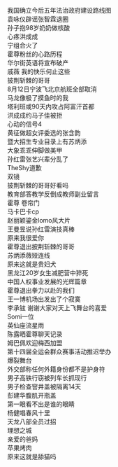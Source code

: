 我国确立今后五年法治政府建设路线图  
袁咏仪辟谣张智霖退圈  
孙子抱98岁奶奶做核酸  
心疼洪成成  
宁组合火了  
霍尊粉丝的心路历程  
华尔街英语将宣布破产  
戚薇 我的快乐何止这些  
披荆斩棘的哥哥  
8月12日宁波飞北京航班全部取消  
马龙像极了摸鱼时的我  
塔利班或90天内攻占阿富汗首都  
洪成成约马子佳被拒  
心动的信号4  
黄征做超女评委选的张含韵  
暨大招生专业目录上有苏炳添  
大象乖乖伸脚做美甲  
孙红雷张艺兴辈分乱了  
TheShy道歉  
双镜  
披荆斩棘的哥哥好看吗  
教育部答教学反倒成教师副业留言  
霍尊 卷帘门  
马卡巴卡cp  
赵丽颖鎏金lomo风大片  
王曼昱说孙红雷演技真棒  
原来我很爱你  
霍尊退出披荆斩棘的哥哥  
苏炳添薇娅连线  
原来这就是贵妇犬  
黑龙江20岁女生减肥营中猝死  
中国人权事业发展的光辉篇章  
霍尊退出拳力以赴的我们  
王一博机场出发出了个寂寞  
李承铉 谢谢大家对天上飞舞台的喜爱  
Somi一位  
英仙座流星雨  
陈露晒霍尊聊天记录  
姆巴佩欢迎梅西加盟  
第十四届全运会群众赛事活动推迟举办  
爆裂舞台  
外交部称任何外籍身份都不是护身符  
男子高铁行窃被列车长抓现行  
男子检查窨井盖被隔离14天  
彭建华腹肌开瓶盖  
第一眼看不出是谁的眼睛  
杨健唱春风十里  
天龙八部全员过招  
理想之城  
亲爱的爸妈  
苹果烤肉  
原来这就是舔猫吗  
